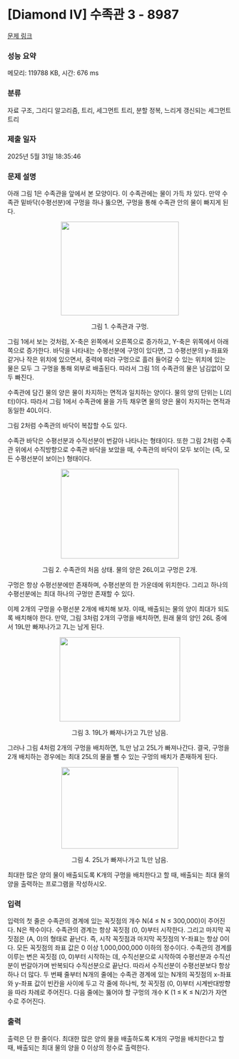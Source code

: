 # [Diamond IV] 수족관 3 - 8987 

[문제 링크](https://www.acmicpc.net/problem/8987) 

### 성능 요약

메모리: 119788 KB, 시간: 676 ms

### 분류

자료 구조, 그리디 알고리즘, 트리, 세그먼트 트리, 분할 정복, 느리게 갱신되는 세그먼트 트리

### 제출 일자

2025년 5월 31일 18:35:46

### 문제 설명

<p>아래 그림 1은 수족관을 앞에서 본 모양이다. 이 수족관에는 물이 가득 차 있다. 만약 수족관 밑바닥(수평선분)에 구멍을 하나 뚫으면, 구멍을 통해 수족관 안의 물이 빠지게 된다.</p>

<p style="text-align: center;"><img alt="" src="https://upload.acmicpc.net/4c0f1045-5150-455d-8a8e-f9f2c9fe9557/-/preview/" style="width: 264px; height: 210px;"></p>

<p style="text-align: center;">그림 1. 수족관과 구멍.</p>

<p>그림 1에서 보는 것처럼, X-축은 왼쪽에서 오른쪽으로 증가하고, Y-축은 위쪽에서 아래쪽으로 증가한다. 바닥을 나타내는 수평선분에 구멍이 있다면, 그 수평선분의 y-좌표와 같거나 작은 위치에 있으면서, 중력에 따라 구멍으로 흘러 들어갈 수 있는 위치에 있는 물은 모두 그 구멍을 통해 외부로 배출된다. 따라서 그림 1의 수족관의 물은 남김없이 모두 빠진다.</p>

<p>수족관에 담긴 물의 양은 물이 차지하는 면적과 일치하는 양이다. 물의 양의 단위는 L(리터)이다. 따라서 그림 1에서 수족관에 물을 가득 채우면 물의 양은 물이 차지하는 면적과 동일한 40L이다.</p>

<p>그림 2처럼 수족관의 바닥이 복잡할 수도 있다. </p>

<p>수족관 바닥은 수평선분과 수직선분이 번갈아 나타나는 형태이다. 또한 그림 2처럼 수족관 위에서 수직방향으로 수족관 바닥을 보았을 때, 수족관의 바닥이 모두 보이는 (즉, 모든 수평선분이 보이는) 형태이다.</p>

<p style="text-align: center;"><img alt="" src="https://upload.acmicpc.net/55d1b6ae-0068-4d23-aee7-051fe344e6a4/-/preview/" style="width: 264px; height: 201px;"></p>

<p style="text-align: center;">그림 2. 수족관의 처음 상태. 물의 양은 26L이고 구멍은 2개.</p>

<p>구멍은 항상 수평선분에만 존재하며, 수평선분의 한 가운데에 위치한다. 그리고 하나의 수평선분에는 최대 하나의 구멍만 존재할 수 있다. </p>

<p>이제 2개의 구멍을 수평선분 2개에 배치해 보자. 이때, 배출되는 물의 양이 최대가 되도록 배치해야 한다. 만약, 그림 3처럼 2개의 구멍을 배치하면, 원래 물의 양인 26L 중에서 19L만 빠져나가고 7L는 남게 된다.</p>

<p style="text-align: center;"><img alt="" src="https://upload.acmicpc.net/e0e15021-56ab-4923-af94-5f7e0799d77b/-/preview/" style="width: 270px; height: 189px;"></p>

<p style="text-align: center;">그림 3. 19L가 빠져나가고 7L만 남음.</p>

<p>그러나 그림 4처럼 2개의 구멍을 배치하면, 1L만 남고 25L가 빠져나간다. 결국, 구멍을 2개 배치하는 경우에는 최대 25L의 물을 뺄 수 있는 구멍의 배치가 존재하게 된다.</p>

<p style="text-align: center;"><img alt="" src="https://upload.acmicpc.net/6b94b4cd-f176-4297-a212-ed3281891def/-/preview/" style="width: 262px; height: 183px;"></p>

<p style="text-align: center;">그림 4. 25L가 빠져나가고 1L만 남음.</p>

<p>최대한 많은 양의 물이 배출되도록 K개의 구멍을 배치한다고 할 때, 배출되는 최대 물의 양을 출력하는 프로그램을 작성하시오. </p>

### 입력 

 <p>입력의 첫 줄은 수족관의 경계에 있는 꼭짓점의 개수 N(4 ≤ N ≤ 300,000)이 주어진다. N은 짝수이다. 수족관의 경계는 항상 꼭짓점 (0, 0)부터 시작한다. 그리고 마지막 꼭짓점은 (A, 0)의 형태로 끝난다. 즉, 시작 꼭짓점과 마지막 꼭짓점의 Y-좌표는 항상 0이다. 모든 꼭짓점의 좌표 값은 0 이상 1,000,000,000 이하의 정수이다. 수족관의 경계를 이루는 변은 꼭짓점 (0, 0)부터 시작하는 데, 수직선분으로 시작하여 수평선분과 수직선분이 번갈아가며 반복되다 수직선분으로 끝난다. 따라서 수직선분이 수평선분보다 항상 하나 더 많다. 두 번째 줄부터 N개의 줄에는 수족관 경계에 있는 N개의 꼭짓점의 x-좌표와 y-좌표 값이 빈칸을 사이에 두고 각 줄에 하나씩, 첫 꼭짓점 (0, 0)부터 시계반대방향을 따라 차례로 주어진다. 다음 줄에는 뚫어야 할 구멍의 개수 K (1 ≤ K ≤ N/2)가 자연수로 주어진다. </p>

### 출력 

 <p>출력은 단 한 줄이다. 최대한 많은 양의 물을 배출하도록 K개의 구멍을 배치한다고 할 때, 배출되는 최대 물의 양을 0 이상의 정수로 출력한다. </p>

